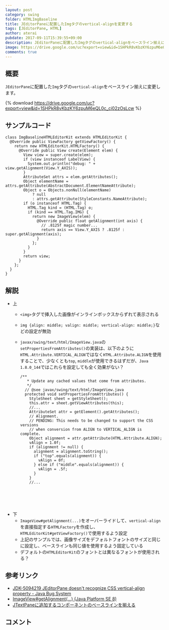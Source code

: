 ```yaml
---
layout: post
category: swing
folder: HTMLImgBaseline
title: JEditorPaneに配置したImgタグのvertical-alignを変更する
tags: [JEditorPane, HTML]
author: aterai
pubdate: 2017-09-11T15:39:55+09:00
description: JEditorPaneに配置したImgタグのvertical-alignをベースライン揃えに変更します。
image: https://drive.google.com/uc?export=view&id=1SHPkR8vKbzKY6zpuM6eQL0c_ci02zOsLcw
comments: true
---
```

## 概要
`JEditorPane`に配置した`Img`タグの`vertical-align`をベースライン揃えに変更します。

{% download https://drive.google.com/uc?export=view&id=1SHPkR8vKbzKY6zpuM6eQL0c_ci02zOsLcw %}

## サンプルコード
<pre class="prettyprint"><code>class ImgBaselineHTMLEditorKit extends HTMLEditorKit {
  @Override public ViewFactory getViewFactory() {
    return new HTMLEditorKit.HTMLFactory() {
      @Override public View create(Element elem) {
        View view = super.create(elem);
        if (view instanceof LabelView) {
          System.out.println("debug: " + view.getAlignment(View.Y_AXIS));
        }
        AttributeSet attrs = elem.getAttributes();
        Object elementName = attrs.getAttribute(AbstractDocument.ElementNameAttribute);
        Object o = Objects.nonNull(elementName)
            ? null
            : attrs.getAttribute(StyleConstants.NameAttribute);
        if (o instanceof HTML.Tag) {
          HTML.Tag kind = (HTML.Tag) o;
          if (kind == HTML.Tag.IMG) {
            return new ImageView(elem) {
              @Override public float getAlignment(int axis) {
                // .8125f magic number...
                return axis == View.Y_AXIS ? .8125f : super.getAlignment(axis);
              }
            };
          }
        }
        return view;
      }
    };
  }
}
</code></pre>

## 解説
- 上
    - `<img>`タグで挿入した画像がインラインボックスからずれて表示される
    - `img {align: middle; valign: middle; vertical-align: middle;}`などの設定が無効
    - `javax/swing/text/html/ImageView.java`の`setPropertiesFromAttributes()`の実装は、以下のように`HTML.Attribute.VERTICAL_ALIGN`ではなく`HTML.Attribute.ALIGN`を使用することで、少なくとも`top`, `middle`が使用できるはずだが、`Java 1.8.0_144`ではこれらを設定しても全く効果がない？
        
        <pre class="prettyprint"><code>/**
         * Update any cached values that come from attributes.
         */
        // @see javax/swing/text/html/ImageView.java
        protected void setPropertiesFromAttributes() {
          StyleSheet sheet = getStyleSheet();
          this.attr = sheet.getViewAttributes(this);
          //...
          AttributeSet attr = getElement().getAttributes();
          // Alignment.
          // PENDING: This needs to be changed to support the CSS versions
          // when conversion from ALIGN to VERTICAL_ALIGN is complete.
          Object alignment = attr.getAttribute(HTML.Attribute.ALIGN);
          vAlign = 1.0f;
          if (alignment != null) {
            alignment = alignment.toString();
            if ("top".equals(alignment)) {
              vAlign = 0f;
            } else if ("middle".equals(alignment)) {
              vAlign = .5f;
            }
          }
          //...
</code></pre>
- 下
    - `ImageView#getAlignment(...)`をオーバーライドして、`vertical-align`を直接指定する`HTMLFactory`を作成し、`HTMLEditorKit#getViewFactory()`で使用するよう設定
    - 上記のサンプルでは、画像サイズをデフォルトフォントのサイズと同じに設定し、ベースラインも同じ値を使用するよう固定している
    - デフォルトの`HTMLEditorKit`のフォントとは異なるフォントが使用される？

<!-- dummy comment line for breaking list -->

## 参考リンク
- [JDK-5094219 JEditorPane doesn't recognize CSS vertical-align property - Java Bug System](https://bugs.openjdk.java.net/browse/JDK-5094219)
- [ImageView#getAlignment(...) (Java Platform SE 8)](https://docs.oracle.com/javase/jp/8/docs/api/javax/swing/text/html/ImageView.html#getAlignment-int-)
- [JTextPaneに追加するコンポーネントのベースラインを揃える](http://ateraimemo.com/Swing/InsertComponentBaseline.html)

<!-- dummy comment line for breaking list -->

## コメント
